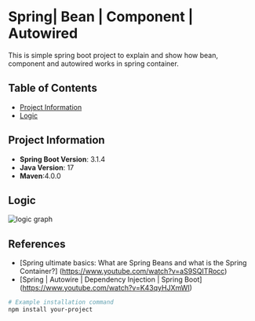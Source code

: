 # Spring| Bean | Component | Autowired

This is simple spring boot project to explain and show how bean, component and autowired works in spring container.


## Table of Contents

- [Project Information](#project-information)
- [Logic](#logic)


## Project Information
- **Spring Boot Version**: 3.1.4
- **Java Version**: 17
- **Maven**:4.0.0

## Logic
![logic graph](https://app.excalidraw.com/s/4Tt31rxRFwR/7VGfhZjCtFo)



## References
- [Spring ultimate basics: What are Spring Beans and what is the Spring Container?] (https://www.youtube.com/watch?v=aS9SQITRocc)
- [Spring | Autowire | Dependency Injection | Spring Boot] (https://www.youtube.com/watch?v=K43qyHJXmWI)



```bash
# Example installation command
npm install your-project
